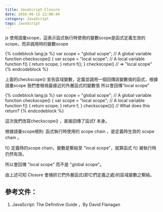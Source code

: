 ```yaml
---
title: JavaScript-Closure
date: 2016-06-15 22:08:44
category: JavaScript
tags: JavaScript
---
```


js 使用語彙scope，這表示函式執行時使用的變數scope是函式定義生效的scope，而非調用時的變數scope

{% codeblock lang:js %}
var scope = "global scope"; // A global variable
function checkscope() {
	var scope = "local scope"; // A local variable
	function f() {
		return scope; 
	} 
	return f();
}
checkscope() // => "local scope"
{% endcodeblock %}

<!--more-->
上面的checkscope() 宣告區域變數，定義並調用一個回傳該變數值的函式，根據語彙scope 我們會檢視最接近的外層函式的變數值
所以會回傳"local scope"

{% codeblock lang:js %}
var scope = "global scope"; // A global variable
function checkscope() {
	var scope = "local scope"; // A local variable
	function f() { 
		return scope; 
	} 
	return f;
}
checkscope()() // What does this return?
{% endcodeblock %}

這次我們改寫checkscope() ，直接回傳了函式f 本身。

根據語彙scope規則: 函式執行時使用的 scope chain ，是定義時生效的 scope chain 。

f() 定義時的scope chain，變數是繫結至 "local scope"，就算函式 f() 被執行時仍然有效。

所以會回傳 "local scope" 而不是 "global scope"。

由上述可知 Closure 會捕抓它們外層函式(即它們定義之處)的區域變數之繫結。

## 參考文件：
1. JavaScript: The Definitive Guide ，By David Flanagan